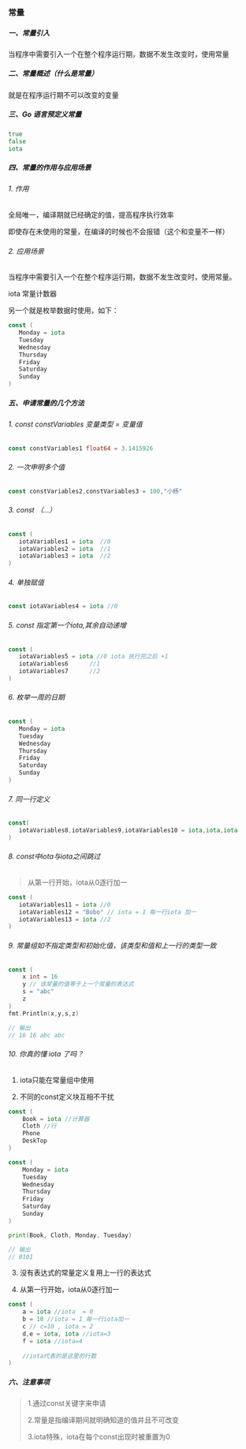 ### 常量

##### 一、常量引入

当程序中需要引入一个在整个程序运行期，数据不发生改变时，使用常量

##### 二、常量概述（什么是常量）

就是在程序运行期不可以改变的变量

##### 三、Go 语言预定义常量

```go
true
false
iota
```

##### 四、常量的作用与应用场景

###### 1. 作用

全局唯一，编译期就已经确定的值，提高程序执行效率

即使存在未使用的常量，在编译的时候也不会报错（这个和变量不一样）

###### 2. 应用场景

当程序中需要引入一个在整个程序运行期，数据不发生改变时，使用常量。

iota 常量计数器

另一个就是枚举数据时使用，如下：

```go 
const (
   Monday = iota
   Tuesday
   Wednesday
   Thursday
   Friday
   Saturday
   Sunday
)
```

##### 五、申请常量的几个方法

###### 1. const constVariables 变量类型 = 变量值

```go
const constVariables1 float64 = 3.1415926 
```

###### 2. 一次申明多个值

```go 
const constVariables2,constVariables3 = 100,"小杨"
```

###### 3. const （…）

```go 
const (
   iotaVariables1 = iota  //0
   iotaVariables2 = iota  //1
   iotaVariables3 = iota  //2
)
```

###### 4. 单独赋值

```go 
const iotaVariables4 = iota //0
```

###### 5. const 指定第一个iota,其余自动递增

```go 
const (
   iotaVariables5 = iota //0 iota 执行完之后 +1 
   iotaVariables6      //1
   iotaVariables7      //2
)
```

###### 6. 枚举一周的日期

```go 
const (
   Monday = iota
   Tuesday
   Wednesday
   Thursday
   Friday
   Saturday
   Sunday
)
```

###### 7. 同一行定义

```go 
const(
   iotaVariables8,iotaVariables9,iotaVariables10 = iota,iota,iota
)
```

###### 8. const中iota与iota之间跳过

> 从第一行开始，iota从0逐行加一

```go 
const (
   iotaVariables11 = iota //0
   iotaVariables12 = "Bobo" // iota = 1 每一行iota 加一
   iotaVariables13 = iota //2
)
```

###### 9. 常量组如不指定类型和初始化值，该类型和值和上一行的类型一致

```go 
const (
	x int = 16
	y // 该常量的值等于上一个常量的表达式
	s = "abc"
	z
)
fmt.Println(x,y,s,z)

// 输出
// 16 16 abc abc
```

###### 10. 你真的懂 iota 了吗？

1. iota只能在常量组中使用

2. 不同的const定义块互相不干扰

```go 
const (
	Book = iota //计算器
	Cloth //行
	Phone
	DeskTop
)

const (
	Monday = iota
	Tuesday
	Wednesday
	Thursday
	Friday
	Saturday
	Sunday
)

print(Book, Cloth, Monday, Tuesday)

// 输出
// 0101
```
3. 没有表达式的常量定义复用上一行的表达式

4. 从第一行开始，iota从0逐行加一

```go 
const (
	a = iota //iota  = 0
	b = 10 //iota = 1 每一行iota加一
	c // c=10 , iota = 2
	d,e = iota, iota //iota=3
	f = iota //iota=4
	
	//iota代表的是这里的行数
)
```

##### 六、注意事项

> 1.通过const关键字来申请
> 
> 2.常量是指编译期间就明确知道的值并且不可改变
> 
> 3.iota特殊，iota在每个const出现时被重置为0
